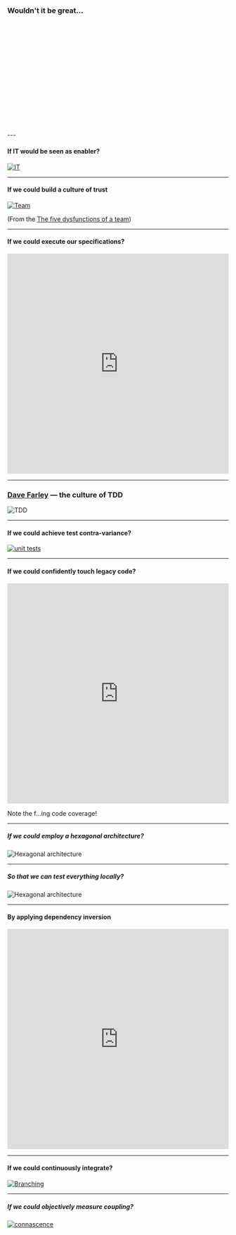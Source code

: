 <section data-background-image="./images/todd-desantis-RBa31iRYbfg-unsplash.jpg">

### Wouldn't it be great...

&nbsp;

&nbsp;

&nbsp;

&nbsp;

&nbsp;

&nbsp;

&nbsp;

&nbsp;


</section>
---

#### If IT would be seen as enabler?

[![IT](./images/how-does-business-see-it.png)](https://www.youtube.com/watch?v=mS0AJLqmnvQ)

---

#### If we could build a culture of trust

[![Team](./images/dysfunctional-team.png)](https://youtu.be/Ro0NBgHo_a8)

(From the [The five dysfunctions of a team](https://www.amazon.com/Five-Dysfunctions-Team-Leadership-Fable/dp/0787960756))
<!-- .element: class="fragment"-->

---

#### If we could execute our specifications?

<iframe frameborder="0" width="100%" height="500px" src="https://replit.com/@zwh/Stack-with-TDD-Javascript-and-Jasmine?lite=false"></iframe>

---

### [Dave Farley](https://www.youtube.com/watch?v=Bq_oz7nCNUA) &#8212; the culture of TDD

![TDD](./images/dave_farley_tdd.png)

---

#### If we could achieve test contra-variance?

[![unit tests](./images/covariant_unit_tests.png)](https://martinfowler.com/bliki/UnitTest.html)

---

#### If we could confidently touch legacy code?

<iframe frameborder="0" width="100%" height="500px" src="https://replit.com/@zwh/GildedRosePython?lite=false"></iframe>

Note the f...ing code coverage!
<!-- .element: class="fragment"-->

---

##### If we could employ a hexagonal architecture?

![Hexagonal architecture](./images/hex_arch.png)

---

##### So that we can test everything locally?

![Hexagonal architecture](./images/hex_arch_unit.png)

---

#### By applying dependency inversion

<iframe frameborder="0" width="100%" height="500px" src="https://replit.com/@zwh/DatabaseAdapterPattern?lite=false"></iframe>

---

#### If we could continuously integrate?

[![Branching](./images/dontBranch.jpg)](https://www.davefarley.net/?p=247)

---

##### If we could objectively measure coupling?

[![connascence](./images/connascence-o-meter.png)](https://codesai.com/2017/07/two-examples-of-connascence-of-position)


